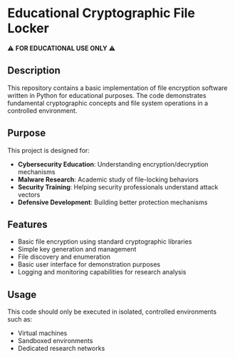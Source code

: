 # Educational Cryptographic File Locker

⚠️ **FOR EDUCATIONAL USE ONLY** ⚠️

## Description

This repository contains a basic implementation of file encryption software written in Python for educational purposes. The code demonstrates fundamental cryptographic concepts and file system operations in a controlled environment.

## Purpose

This project is designed for:

- **Cybersecurity Education**: Understanding encryption/decryption mechanisms
- **Malware Research**: Academic study of file-locking behaviors
- **Security Training**: Helping security professionals understand attack vectors
- **Defensive Development**: Building better protection mechanisms

## Features

- Basic file encryption using standard cryptographic libraries
- Simple key generation and management
- File discovery and enumeration
- Basic user interface for demonstration purposes
- Logging and monitoring capabilities for research analysis

## Usage

This code should only be executed in isolated, controlled environments such as:
- Virtual machines
- Sandboxed environments
- Dedicated research networks
